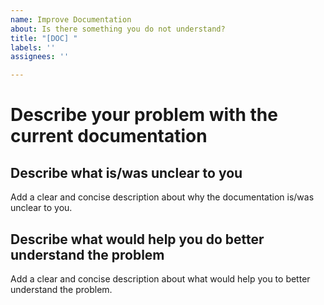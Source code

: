 ```yaml
---
name: Improve Documentation
about: Is there something you do not understand?
title: "[DOC] "
labels: ''
assignees: ''

---
```


# Describe your problem with the current documentation
## Describe what is/was unclear to you 

Add a clear and concise description about why the documentation is/was unclear to you.

## Describe what would help you do better understand the problem

Add a clear and concise description about what would help you to better understand the problem.
